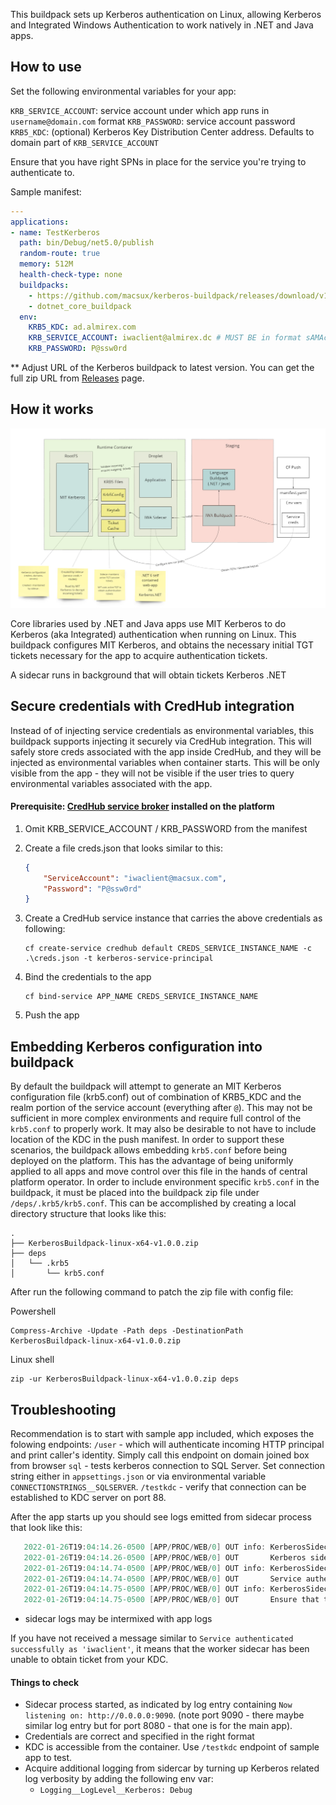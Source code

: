 This buildpack sets up Kerberos authentication on Linux, allowing Kerberos and Integrated Windows Authentication to work natively in .NET and Java apps. 

## How to use

Set the following environmental variables for your app:

`KRB_SERVICE_ACCOUNT`: service account under which app runs in `username@domain.com` format 
`KRB_PASSWORD`: service account password
`KRB5_KDC`: (optional) Kerberos Key Distribution Center address. Defaults to domain part of `KRB_SERVICE_ACCOUNT`

Ensure that you have right SPNs in place for the service you're trying to authenticate to.

Sample manifest:

```yaml
---
applications:
- name: TestKerberos
  path: bin/Debug/net5.0/publish
  random-route: true
  memory: 512M
  health-check-type: none
  buildpacks: 
    - https://github.com/macsux/kerberos-buildpack/releases/download/v1.0.6/KerberosBuildpack-linux-x64-v1.0.6.zip
    - dotnet_core_buildpack
  env:
    KRB5_KDC: ad.almirex.com
    KRB_SERVICE_ACCOUNT: iwaclient@almirex.dc # MUST BE in format sAMAccountName@KerberosRealm
    KRB_PASSWORD: P@ssw0rd

```

** Adjust URL of the Kerberos buildpack to latest version. You can get the full zip URL from [Releases](https://github.com/macsux/kerberos-buildpack/releases) page.

## How it works

![](./docs/img/architecture.jpg)



Core libraries used by .NET and Java apps use MIT Kerberos to do Kerberos (aka Integrated) authentication when running on Linux. This buildpack configures MIT Kerberos, and obtains the necessary initial TGT tickets necessary for the app to acquire authentication tickets.

A sidecar runs in background that will obtain tickets Kerberos .NET 

## Secure credentials with CredHub integration

Instead of of injecting service credentials as environmental variables, this buildpack supports injecting it securely via CredHub integration. This will safely store creds associated with the app inside CredHub, and they will be injected as environmental variables when container starts. This will be only visible from the app - they will not be visible if the user tries to query environmental variables associated with the app.

#### Prerequisite: [CredHub service broker](https://network.tanzu.vmware.com/products/credhub-service-broker) installed on the platform

1. Omit KRB_SERVICE_ACCOUNT / KRB_PASSWORD from the manifest

2. Create a file creds.json that looks similar to this:

   ```json
   {
       "ServiceAccount": "iwaclient@macsux.com",
       "Password": "P@ssw0rd"
   }
   ```

3. Create a CredHub service instance that carries the above credentials as following:

   ```
   cf create-service credhub default CREDS_SERVICE_INSTANCE_NAME -c .\creds.json -t kerberos-service-principal
   ```

4. Bind the credentials to the app

   ```
   cf bind-service APP_NAME CREDS_SERVICE_INSTANCE_NAME
   ```

5. Push the app

## Embedding Kerberos configuration into buildpack

By default the buildpack will attempt to generate an MIT Kerberos configuration file (krb5.conf) out of combination of KRB5_KDC and the realm portion of the service account (everything after `@`). This may not be sufficient in more complex environments and require full control of the `krb5.conf` to properly work. It may also be desirable to not have to include location of the KDC in the push manifest. In order to support these scenarios, the buildpack allows embedding `krb5.conf` before being deployed on the platform. This has the advantage of being uniformly applied to all apps and move control over this file in the hands of central platform operator. In order to include environment specific `krb5.conf` in the buildpack, it must be placed into the buildpack zip file under `/deps/.krb5/krb5.conf`. This can be accomplished by creating a local directory structure that looks like this:

```
.
├── KerberosBuildpack-linux-x64-v1.0.0.zip
├── deps
│   └── .krb5
│       └── krb5.conf
```

After run the following command to patch the zip file with config file:

Powershell

```
Compress-Archive -Update -Path deps -DestinationPath KerberosBuildpack-linux-x64-v1.0.0.zip
```

Linux shell

```
zip -ur KerberosBuildpack-linux-x64-v1.0.0.zip deps
```



## Troubleshooting

Recommendation is to start with sample app included, which exposes the folowing endpoints:
`/user` - which will authenticate incoming HTTP principal and print caller's identity. Simply call this endpoint on domain joined box from browser
`sql` - tests kerberos connection to SQL Server. Set connection string either in `appsettings.json` or via environmental variable `CONNECTIONSTRINGS__SQLSERVER`.
`/testkdc` - verify that connection can be established to KDC server on port 88.

After the app starts up you should see logs emitted from sidecar process that look like this:
```csharp
   2022-01-26T19:04:14.26-0500 [APP/PROC/WEB/0] OUT info: KerberosSidecar[0]
   2022-01-26T19:04:14.26-0500 [APP/PROC/WEB/0] OUT       Kerberos sidecar started....
   2022-01-26T19:04:14.74-0500 [APP/PROC/WEB/0] OUT info: KerberosSidecar.KerberosWorker[0]
   2022-01-26T19:04:14.74-0500 [APP/PROC/WEB/0] OUT       Service authenticated successfully as 'iwaclient'
   2022-01-26T19:04:14.75-0500 [APP/PROC/WEB/0] OUT info: KerberosSidecar.Spn.LoggingSpnClient[0]
   2022-01-26T19:04:14.75-0500 [APP/PROC/WEB/0] OUT       Ensure that the following SPN for the service exists: http/kerberosdemo.apps.longbeach.cf-app.com
```

* sidecar logs may be intermixed with app logs

If you have not received a message similar to `Service authenticated successfully as 'iwaclient'`, it means that the worker sidecar has been unable to obtain ticket from your KDC.

#### Things to check 

- Sidecar process started, as indicated by log entry containing `Now listening on: http://0.0.0.0:9090`. (note port 9090 - there maybe similar log entry but for port 8080 - that one is for the main app).
- Credentials are correct and specified in the right format
- KDC is accessible from the container. Use `/testkdc` endpoint of sample app to test.
- Acquire additional logging from sidercar by turning up Kerberos related log verbosity by adding the following env var:
  - `Logging__LogLevel__Kerberos: Debug`
